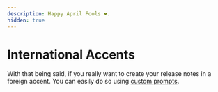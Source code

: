 ```yaml
---
description: Happy April Fools ❤️.
hidden: true
---
```


# International Accents

With that being said, if you really want to create your release notes in a foreign accent. You can easily do so using [custom prompts](../../product/changelog/settings/artificial-intelligence.md#overview).&#x20;

<figure><img src="../../.gitbook/assets/LinkedIn Video Ad Feedback GIF.gif" alt=""><figcaption></figcaption></figure>
